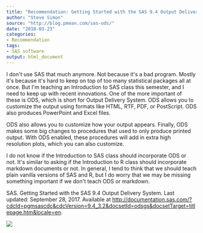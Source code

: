 ```yaml
---
title: "Recommendation: Getting Started with the SAS 9.4 Output Delivery System"
author: "Steve Simon"
source: "http://blog.pmean.com/sas-ods/"
date: "2018-03-23"
categories:
- Recommendation
tags:
- SAS software
output: html_document
---
```


I don't use SAS that much anymore. Not because it's a bad program.
Mostly it's because it's hard to keep on top of too many statistical
packages all at once. But I'm teaching an Introduction to SAS class this
semester, and I need to keep up with recent innovations. One of the more
important of these is ODS, which is short for Output Delivery System.
ODS allows you to customize the output using formats like HTML, RTF,
PDF, or PostScript. ODS also produces PowerPoint and Excel files.

ODS also allows you to customize how your output appears. Finally, ODS
makes some big changes to procedures that used to only produce printed
output. With ODS enabled, these procedures will add in extra high
resolution plots, which you can also customize.

I do not know if the Introduction to SAS class should incorporate ODS or
not. It's similar to asking if the Introduction to R class should
incorporate markdown documents or not. In general, I tend to think that
we should teach plain vanilla versions of SAS and R, but I do worry that
we may be missing something important if we don't teach ODS or
markdown.

<!---More--->

SAS. Getting Started with the SAS 9.4 Output Delivery System. Last
updated: September 28, 2017. Available at
<http://documentation.sas.com/?cdcId=pgmsascdc&cdcVersion=9.4_3.2&docsetId=odsgs&docsetTarget=titlepage.htm&locale=en>.

![](http://www.pmean.com/images/images/18/sas-ods01.png)




